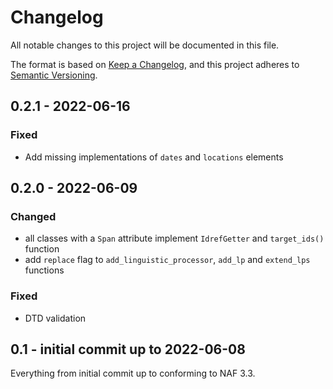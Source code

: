# Changelog
All notable changes to this project will be documented in this file.

The format is based on [Keep a Changelog](https://keepachangelog.com/en/1.0.0/),
and this project adheres to [Semantic Versioning](https://semver.org/spec/v2.0.0.html).

## 0.2.1 - 2022-06-16
### Fixed
* Add missing implementations of `dates` and `locations` elements

## 0.2.0 - 2022-06-09
### Changed

* all classes with a `Span` attribute implement `IdrefGetter` and `target_ids()` function
* add `replace` flag to `add_linguistic_processor`, `add_lp` and `extend_lps` functions

### Fixed

* DTD validation 

## 0.1 - initial commit up to 2022-06-08
Everything from initial commit up to conforming to NAF 3.3.